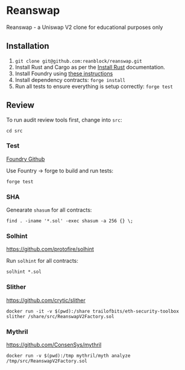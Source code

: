 # Reanswap

Reanswap - a Uniswap V2 clone for educational purposes only

## Installation

1. `git clone git@github.com:reanblock/reanswap.git`
1. Install Rust and Cargo as per the [Install Rust](https://www.rust-lang.org/tools/install) documentation.
1. Install Foundry using [these instructions](https://getfoundry.sh/)
1. Install dependency contracts: `forge install`
1. Run all tests to ensure everything is setup correctly: `forge test`

## Review

To run audit review tools first, change into `src`:

```
cd src
```

### Test

[Foundry Github](https://github.com/foundry-rs/foundry)

Use Fountry -> forge to build and run tests:

```
forge test
```

### SHA

Genearate `shasum` for all contracts:

```
find . -iname '*.sol' -exec shasum -a 256 {} \;
```

### Solhint

https://github.com/protofire/solhint

Run `solhint` for all contracts:

```
solhint *.sol
```

### Slither

https://github.com/crytic/slither

```
docker run -it -v $(pwd):/share trailofbits/eth-security-toolbox
slither /share/src/ReanswapV2Factory.sol
```

### Mythril

https://github.com/ConsenSys/mythril

```
docker run -v $(pwd):/tmp mythril/myth analyze /tmp/src/ReanswapV2Factory.sol
```
